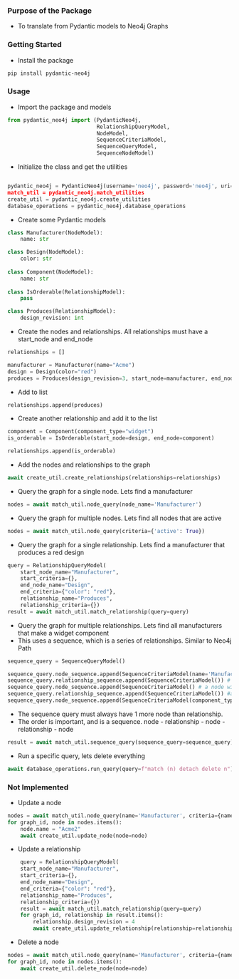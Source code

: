 

### Purpose of the Package
+ To translate from Pydantic models to Neo4j Graphs

### Getting Started
+ Install the package
```bash
pip install pydantic-neo4j
```

### Usage
+ Import the package and models
```python
from pydantic_neo4j import (PydanticNeo4j, 
                            RelationshipQueryModel,
                            NodeModel,
                            SequenceCriteriaModel, 
                            SequenceQueryModel, 
                            SequenceNodeModel)
```
+ Initialize the class and get the utilities
```python

pydantic_neo4j = PydanticNeo4j(username='neo4j', password='neo4j', uri='neo4j://localhost:7687)
match_util = pydantic_neo4j.match_utilities
create_util = pydantic_neo4j.create_utilities
database_operations = pydantic_neo4j.database_operations
```
+ Create some Pydantic models
```python
class Manufacturer(NodeModel):
    name: str

class Design(NodeModel):
    color: str
    
class Component(NodeModel):
    name: str
    
class IsOrderable(RelationshipModel):
    pass

class Produces(RelationshipModel):
    design_revision: int
```


+ Create the nodes and relationships. All relationships must have a start_node and end_node
```python
relationships = []

manufacturer = Manufacturer(name="Acme")
design = Design(color="red")
produces = Produces(design_revision=3, start_node=manufacturer, end_node=design)
```
+ Add to list
```python
relationships.append(produces)
```
+ Create another relationship and add it to the list
```python
component = Component(component_type="widget")
is_orderable = IsOrderable(start_node=design, end_node=component)

relationships.append(is_orderable)
```

+ Add the nodes and relationships to the graph
```python
await create_util.create_relationships(relationships=relationships)
````
+ Query the graph for a single node. Lets find a manufacturer
```python
nodes = await match_util.node_query(node_name='Manufacturer')

```
+ Query the graph for multiple nodes. Lets find all nodes that are active
```python
nodes = await match_util.node_query(criteria={'active': True})
```

+ Query the graph for a single relationship. Lets find a manufacturer that produces a red design
```python
query = RelationshipQueryModel(
    start_node_name="Manufacturer",
    start_criteria={},
    end_node_name="Design",
    end_criteria={"color": "red"},
    relationship_name="Produces",
    relationship_criteria={})
result = await match_util.match_relationship(query=query)
```

+ Query the graph for multiple relationships. Lets find all manufacturers that make a widget component
+ This uses a sequence, which is a series of relationships. Similar to Neo4j Path
```python
sequence_query = SequenceQueryModel()

sequence_query.node_sequence.append(SequenceCriteriaModel(name='Manufacturer'))
sequence_query.relationship_sequence.append(SequenceCriteriaModel()) # a relationship with no criteria specified
sequence_query.node_sequence.append(SequenceCriteriaModel() # a node with no criteria specified
sequence_query.relationship_sequence.append(SequenceCriteriaModel()) #a realtoinship with no criteria specified
sequence_query.node_sequence.append(SequenceCriteriaModel(component_type="widget", include_with_return=True)
```
+ The sequence query must always have 1 more node than relationship.
+ The order is important, and is a sequence. node - relationship - node - relationship - node
```python
result = await match_util.sequence_query(sequence_query=sequence_query)
```

+ Run a specific query, lets delete everything
```python
await database_operations.run_query(query=f"match (n) detach delete n")
```



### Not Implemented

+ Update a node
```python
nodes = await match_util.node_query(name='Manufacturer', criteria={name='Acme'})
for graph_id, node in nodes.items():
    node.name = "Acme2"
    await create_util.update_node(node=node)
```
+ Update a relationship
```python
    query = RelationshipQueryModel(
    start_node_name="Manufacturer",
    start_criteria={},
    end_node_name="Design",
    end_criteria={"color": "red"},
    relationship_name="Produces",
    relationship_criteria={})
    result = await match_util.match_relationship(query=query)
    for graph_id, relationship in result.items():
        relationship.design_revision = 4
        await create_util.update_relationship(relationship=relationship)
```

+ Delete a node
```python
nodes = await match_util.node_query(name='Manufacturer', criteria={name='Acme'})
for graph_id, node in nodes.items():
    await create_util.delete_node(node=node)
```

